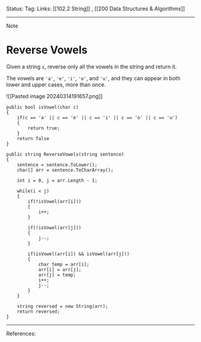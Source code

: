 Status: 
Tag:
Links: [[102.2 String]] , [[200 Data Structures & Algorithms]]

---
> [!note] 
>  # Reverse Vowels

Given a string `s`, reverse only all the vowels in the string and return it.

The vowels are `'a'`, `'e'`, `'i'`, `'o'`, and `'u'`, and they can appear in both lower and upper cases, more than once.

![[Pasted image 20240314191657.png]]

``` run-csharp
public bool isVowel(char c)
{
	if(c == 'a' || c == 'e' || c == 'i' || c == 'o' || c == 'u')
	{
		return true;
	}
	return false
}
```

``` run-csharp
public string ReverseVowels(string sentence)
{
	sentence = sentence.ToLower();
	char[] arr = sentence.ToCharArray();
	
	int i = 0, j = arr.Length - 1;

	while(i < j)
	{
		if(!isVowel(arr[i]))
		{
			i++;
		}	

		if(!isVowel(arr[j]))
		{
			j--;
		}

		if(isVowel(arr[i]) && isVowel(arr[j]))
		{
			char temp = arr[i];
			arr[i] = arr[j];
			arr[j] = temp;
			i++;
			j--;
		}
	}

	string reversed = new String(arr);
	return reversed;
}
```


---
References: